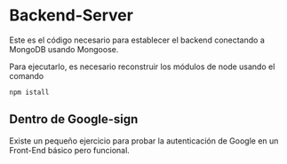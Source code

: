 # Backend-Server

Este es el código necesario para establecer el backend
conectando a MongoDB usando Mongoose.

Para ejecutarlo, es necesario reconstruir los módulos 
de node usando el comando

```
npm istall
```

## Dentro de Google-sign
Existe un pequeño ejercicio para probar la
autenticación de Google en un Front-End básico pero
funcional.
 